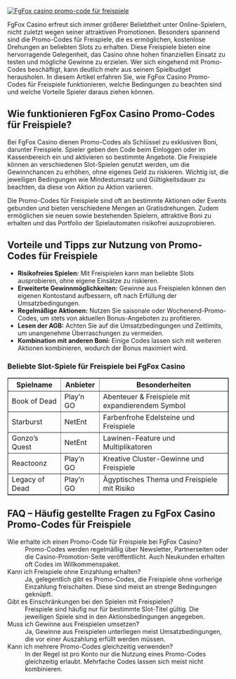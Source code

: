 [![FgFox casino promo-code für freispiele](https://123-caf.pages.dev/gitsignup.png)](https://vrmoo.ru/Bt82HjjY)

<p>FgFox Casino erfreut sich immer größerer Beliebtheit unter Online-Spielern, nicht zuletzt wegen seiner attraktiven Promotionen. Besonders spannend sind die Promo-Codes für Freispiele, die es ermöglichen, kostenlose Drehungen an beliebten Slots zu erhalten. Diese Freispiele bieten eine hervorragende Gelegenheit, das Casino ohne hohen finanziellen Einsatz zu testen und mögliche Gewinne zu erzielen. Wer sich eingehend mit Promo-Codes beschäftigt, kann deutlich mehr aus seinem Spielbudget herausholen. In diesem Artikel erfahren Sie, wie FgFox Casino Promo-Codes für Freispiele funktionieren, welche Bedingungen zu beachten sind und welche Vorteile Spieler daraus ziehen können.</p>  <h2>Wie funktionieren FgFox Casino Promo-Codes für Freispiele?</h2> <p>Bei FgFox Casino dienen Promo-Codes als Schlüssel zu exklusiven Boni, darunter Freispiele. Spieler geben den Code beim Einloggen oder im Kassenbereich ein und aktivieren so bestimmte Angebote. Die Freispiele können an verschiedenen Slot-Spielen genutzt werden, um die Gewinnchancen zu erhöhen, ohne eigenes Geld zu riskieren. Wichtig ist, die jeweiligen Bedingungen wie Mindestumsatz und Gültigkeitsdauer zu beachten, da diese von Aktion zu Aktion variieren.</p> <p>Die Promo-Codes für Freispiele sind oft an bestimmte Aktionen oder Events gebunden und bieten verschiedene Mengen an Gratisdrehungen. Zudem ermöglichen sie neuen sowie bestehenden Spielern, attraktive Boni zu erhalten und das Portfolio der Spielautomaten risikofrei auszuprobieren.</p>  <h2>Vorteile und Tipps zur Nutzung von Promo-Codes für Freispiele</h2> <ul>   <li><strong>Risikofreies Spielen:</strong> Mit Freispielen kann man beliebte Slots ausprobieren, ohne eigene Einsätze zu riskieren.</li>   <li><strong>Erweiterte Gewinnmöglichkeiten:</strong> Gewinne aus Freispielen können den eigenen Kontostand aufbessern, oft nach Erfüllung der Umsatzbedingungen.</li>   <li><strong>Regelmäßige Aktionen:</strong> Nutzen Sie saisonale oder Wochenend-Promo-Codes, um stets von aktuellen Bonus-Angeboten zu profitieren.</li>   <li><strong>Lesen der AGB:</strong> Achten Sie auf die Umsatzbedingungen und Zeitlimits, um unangenehme Überraschungen zu vermeiden.</li>   <li><strong>Kombination mit anderen Boni:</strong> Einige Codes lassen sich mit weiteren Aktionen kombinieren, wodurch der Bonus maximiert wird.</li> </ul>  <h3>Beliebte Slot-Spiele für Freispiele bei FgFox Casino</h3> <table border="1" cellpadding="5" cellspacing="0">   <thead>     <tr>       <th>Spielname</th>       <th>Anbieter</th>       <th>Besonderheiten</th>     </tr>   </thead>   <tbody>     <tr>       <td>Book of Dead</td>       <td>Play’n GO</td>       <td>Abenteuer & Freispiele mit expandierendem Symbol</td>     </tr>     <tr>       <td>Starburst</td>       <td>NetEnt</td>       <td>Farbenfrohe Edelsteine und Freispiele</td>     </tr>     <tr>       <td>Gonzo’s Quest</td>       <td>NetEnt</td>       <td>Lawinen-Feature und Multiplikatoren</td>     </tr>     <tr>       <td>Reactoonz</td>       <td>Play’n GO</td>       <td>Kreative Cluster-Gewinne und Freispiele</td>     </tr>     <tr>       <td>Legacy of Dead</td>       <td>Play’n GO</td>       <td>Ägyptisches Thema und Freispiele mit Risiko</td>     </tr>   </tbody> </table>  <h2>FAQ – Häufig gestellte Fragen zu FgFox Casino Promo-Codes für Freispiele</h2> <dl>   <dt>Wie erhalte ich einen Promo-Code für Freispiele bei FgFox Casino?</dt>   <dd>Promo-Codes werden regelmäßig über Newsletter, Partnerseiten oder die Casino-Promotion-Seite veröffentlicht. Auch Neukunden erhalten oft Codes im Willkommenspaket.</dd>    <dt>Kann ich Freispiele ohne Einzahlung erhalten?</dt>   <dd>Ja, gelegentlich gibt es Promo-Codes, die Freispiele ohne vorherige Einzahlung freischalten. Diese sind meist an strenge Bedingungen geknüpft.</dd>    <dt>Gibt es Einschränkungen bei den Spielen mit Freispielen?</dt>   <dd>Freispiele sind häufig nur für bestimmte Slot-Titel gültig. Die jeweiligen Spiele sind in den Aktionsbedingungen angegeben.</dd>    <dt>Muss ich Gewinne aus Freispielen umsetzen?</dt>   <dd>Ja, Gewinne aus Freispielen unterliegen meist Umsatzbedingungen, die vor einer Auszahlung erfüllt werden müssen.</dd>    <dt>Kann ich mehrere Promo-Codes gleichzeitig verwenden?</dt>   <dd>In der Regel ist pro Konto nur die Nutzung eines Promo-Codes gleichzeitig erlaubt. Mehrfache Codes lassen sich meist nicht kombinieren.</dd> </dl>